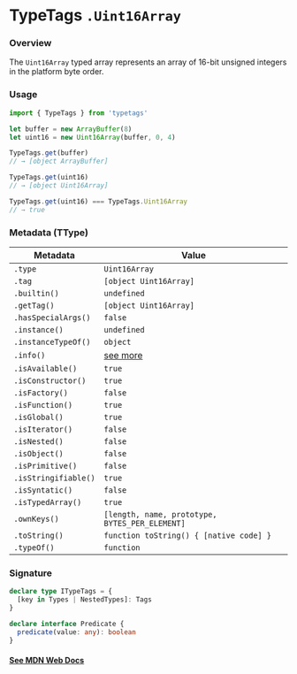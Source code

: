 # TypeTags `.Uint16Array`

### Overview

The `Uint16Array` typed array represents an array of 16-bit unsigned integers in the platform byte order.

### Usage

```js
import { TypeTags } from 'typetags'

let buffer = new ArrayBuffer(8)
let uint16 = new Uint16Array(buffer, 0, 4)

TypeTags.get(buffer)
// → [object ArrayBuffer]

TypeTags.get(uint16)
// → [object Uint16Array]

TypeTags.get(uint16) === TypeTags.Uint16Array
// → true
```

### Metadata (TType)

| Metadata             | Value                                          |
| -------------------- | ---------------------------------------------- |
| `.type`              | `Uint16Array`                                  |
| `.tag`               | `[object Uint16Array]`                         |
| `.builtin()`         | `undefined`                                    |
| `.getTag()`          | `[object Uint16Array]`                         |
| `.hasSpecialArgs()`  | `false`                                        |
| `.instance()`        | `undefined`                                    |
| `.instanceTypeOf()`  | `object`                                       |
| `.info()`            | [see more]()                                   |
| `.isAvailable()`     | `true`                                         |
| `.isConstructor()`   | `true`                                         |
| `.isFactory()`       | `false`                                        |
| `.isFunction()`      | `true`                                         |
| `.isGlobal()`        | `true`                                         |
| `.isIterator()`      | `false`                                        |
| `.isNested()`        | `false`                                        |
| `.isObject()`        | `false`                                        |
| `.isPrimitive()`     | `false`                                        |
| `.isStringifiable()` | `true`                                         |
| `.isSyntatic()`      | `false`                                        |
| `.isTypedArray()`    | `true`                                         |
| `.ownKeys()`         | `[length, name, prototype, BYTES_PER_ELEMENT]` |
| `.toString()`        | `function toString() { [native code] }`        |
| `.typeOf()`          | `function`                                     |

### Signature

```ts
declare type ITypeTags = {
  [key in Types | NestedTypes]: Tags
}

declare interface Predicate {
  predicate(value: any): boolean
}
```

#### [See MDN Web Docs](https://developer.mozilla.org/en-US/docs/Web/JavaScript/Reference/Global_Objects/Uint16Array)
